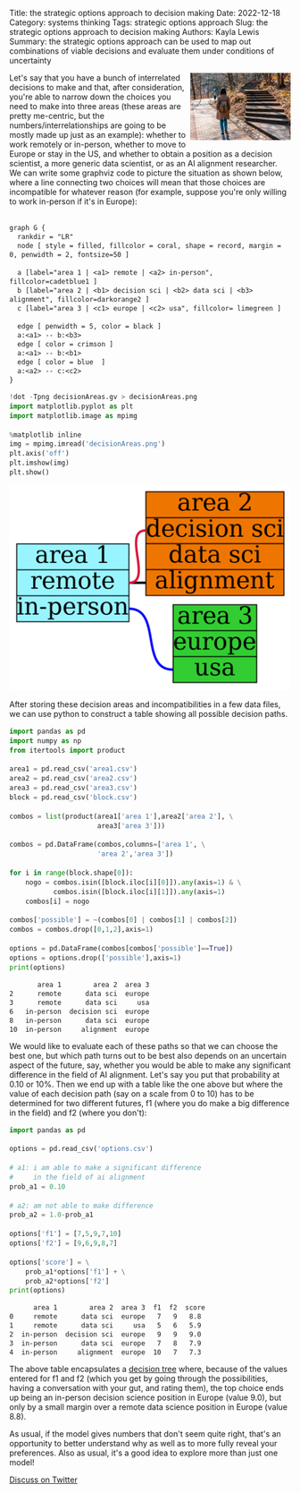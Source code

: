 Title: the strategic options approach to decision making
Date: 2022-12-18
Category: systems thinking
Tags: strategic options approach
Slug: the strategic options approach to decision making
Authors: Kayla Lewis
Summary: the strategic options approach can be used to map out combinations of viable decisions and evaluate them under conditions of uncertainty

<img align=right src="images/branching_paths.jpg" width="180"/>

Let's say that you have a bunch of interrelated decisions to make and that, after consideration, you're able to narrow down the choices you need to make into three areas (these areas are pretty me-centric, but the numbers/interrelationships are going to be mostly made up just as an example): whether to work remotely or in-person, whether to move to Europe or stay in the US, and whether to obtain a position as a decision scientist, a more generic data scientist, or as an AI alignment researcher. We can write some graphviz code to picture the situation as shown below, where a line connecting two choices will mean that those choices are incompatible for whatever reason (for example, suppose you're only willing to work in-person if it's in Europe):

```

graph G {
  rankdir = "LR"
  node [ style = filled, fillcolor = coral, shape = record, margin = 0, penwidth = 2, fontsize=50 ]
 
  a [label="area 1 | <a1> remote | <a2> in-person", fillcolor=cadetblue1 ]
  b [label="area 2 | <b1> decision sci | <b2> data sci | <b3> alignment", fillcolor=darkorange2 ]
  c [label="area 3 | <c1> europe | <c2> usa", fillcolor= limegreen ]

  edge [ penwidth = 5, color = black ]
  a:<a1> -- b:<b3>
  edge [ color = crimson ]
  a:<a1> -- b:<b1>
  edge [ color = blue  ]
  a:<a2> -- c:<c2>
}

```

```python
!dot -Tpng decisionAreas.gv > decisionAreas.png
import matplotlib.pyplot as plt
import matplotlib.image as mpimg

%matplotlib inline
img = mpimg.imread('decisionAreas.png')
plt.axis('off')
plt.imshow(img)
plt.show()
```


    
![png](./images/decision_areas.png)
    


After storing these decision areas and incompatibilities in a few data files, we can use python to construct a table showing all possible decision paths.


```python
import pandas as pd
import numpy as np
from itertools import product

area1 = pd.read_csv('area1.csv')
area2 = pd.read_csv('area2.csv')
area3 = pd.read_csv('area3.csv')
block = pd.read_csv('block.csv')

combos = list(product(area1['area 1'],area2['area 2'], \
                      area3['area 3']))

combos = pd.DataFrame(combos,columns=['area 1', \
                      'area 2','area 3'])

for i in range(block.shape[0]):
    nogo = combos.isin([block.iloc[i][0]]).any(axis=1) & \
           combos.isin([block.iloc[i][1]]).any(axis=1)
    combos[i] = nogo

combos['possible'] = ~(combos[0] | combos[1] | combos[2])
combos = combos.drop([0,1,2],axis=1)

options = pd.DataFrame(combos[combos['possible']==True])
options = options.drop(['possible'],axis=1)
print(options)
```

           area 1        area 2  area 3
    2      remote      data sci  europe
    3      remote      data sci     usa
    6   in-person  decision sci  europe
    8   in-person      data sci  europe
    10  in-person     alignment  europe


We would like to evaluate each of these paths so that we can choose the best one, but which path turns out to be best also depends on an uncertain aspect of the future, say, whether you would be able to make any significant difference in the field of AI alignment. Let's say you put that probability at 0.10 or 10%. Then we end up with a table like the one above but where the value of each decision path (say on a scale from 0 to 10) has to be determined for two different futures, f1 (where you do make a big difference in the field) and f2 (where you don't):


```python
import pandas as pd

options = pd.read_csv('options.csv')

# a1: i am able to make a significant difference
#     in the field of ai alignment
prob_a1 = 0.10

# a2: am not able to make difference
prob_a2 = 1.0-prob_a1

options['f1'] = [7,5,9,7,10]
options['f2'] = [9,6,9,8,7]

options['score'] = \
    prob_a1*options['f1'] + \
    prob_a2*options['f2']
print(options)
```

          area 1        area 2  area 3  f1  f2  score
    0     remote      data sci  europe   7   9   8.8
    1     remote      data sci     usa   5   6   5.9
    2  in-person  decision sci  europe   9   9   9.0
    3  in-person      data sci  europe   7   8   7.9
    4  in-person     alignment  europe  10   7   7.3


The above table encapsulates a [decision tree](https://www.thedecisionblog.com/decision%20trees.html) where, because of the values entered for f1 and f2 (which you get by going through the possibilities, having a conversation with your gut, and rating them), the top choice ends up being an in-person decision science position in Europe (value 9.0), but only by a small margin over a remote data science position in Europe (value 8.8).

As usual, if the model gives numbers that don't seem quite right, that's an opportunity to better understand why as well as to more fully reveal your preferences. Also as usual, it's a good idea to explore more than just one model!

[Discuss on Twitter](https://twitter.com/Estimatrix/status/1555693184977600512?s=20&t=YFPoxpEQ2Qp14U4FliD7fA)
